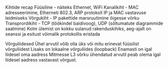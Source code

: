 Kihtide recap
	Füüsiline - näiteks Ethernet, WiFi
	Kanalikiht - MAC adresseerimine, Etherneti 802.3, ARP protokoll IP ja MAC vastavuse leidmiseks
	Võrgukiht - IP pakettide marsruutimine õigesse võrku
	Transprordikiht - TCP (töökindel baidivoog), UDP (sõltumatute diagrammide saatmine)
	Kolm ülemist on kokku sulanud rakenduskihiks, aeg-ajalt on seanssi ja esitust võimalik protokollis eristada

Võrguliidesed
	Ühel arvutil võib olla üks või mitu erinevat füüsilist võrguliidest
	Lisaks on lokaalne võrguliides (loopback)
	Enamasti on igal liidesel oma aadress
		Mitmesse L3 võrku ühendatud arvutil peab olema igal liidesel aadress vastavast võrgust.
